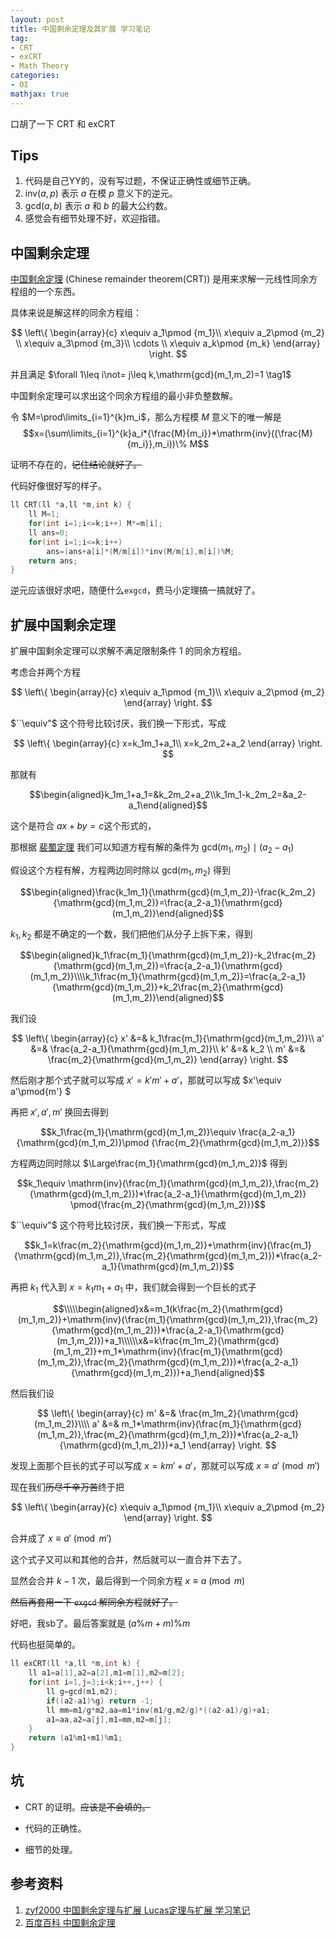 ```yaml
---
layout: post
title: 中国剩余定理及其扩展 学习笔记
tag:
- CRT
- exCRT
- Math Theory
categories:
- OI
mathjax: true
---
```


口胡了一下 $\mathrm{CRT}$ 和 $\mathrm{exCRT}$

## Tips

1. 代码是自己YY的，没有写过题，不保证正确性或细节正确。
2. $\mathrm{inv}(a,p)$ 表示 $a$ 在模 $p$ 意义下的逆元。
3. $\mathrm{gcd}(a,b)$ 表示 $a$ 和 $b$ 的最大公约数。
4. 感觉会有细节处理不好，欢迎指错。

## 中国剩余定理

[中国剩余定理][1] $\mathrm{(Chinese\;remainder\;theorem(CRT))}$ 是用来求解一元线性同余方程组的一个东西。

具体来说是解这样的同余方程组：

$$
\left\{
\begin{array}{c}
x\equiv a_1\pmod {m_1}\\ 
x\equiv a_2\pmod {m_2} \\ 
x\equiv a_3\pmod {m_3}\\
\cdots \\
x\equiv a_k\pmod {m_k}
\end{array}
\right.
$$

并且满足 $\forall 1\leq i\not= j\leq k,\mathrm{gcd}(m_1,m_2)=1 \tag1$

中国剩余定理可以求出这个同余方程组的最小非负整数解。

令 $M=\prod\limits_{i=1}^{k}m_i$，那么方程模 $M$ 意义下的唯一解是 $$x=(\sum\limits_{i=1}^{k}a_i*{\frac{M}{m_i}}*\mathrm{inv}({\frac{M}{m_i}},m_i))\% M$$

证明不存在的，~~记住结论就好了。~~

代码好像很好写的样子。

```cpp
ll CRT(ll *a,ll *m,int k) {
    ll M=1;
    for(int i=1;i<=k;i++) M*=m[i];
    ll ans=0;
    for(int i=1;i<=k;i++)
        ans=(ans+a[i]*(M/m[i])*inv(M/m[i],m[i])%M;
    return ans;
}
```

逆元应该很好求吧，随便什么`exgcd`，费马小定理搞一搞就好了。

## 扩展中国剩余定理

扩展中国剩余定理可以求解不满足限制条件 $1$ 的同余方程组。

考虑合并两个方程

$$
\left\{
\begin{array}{c}
x\equiv a_1\pmod {m_1}\\
x\equiv a_2\pmod {m_2}
\end{array}
\right.
$$

$``\equiv"$ 这个符号比较讨厌，我们换一下形式，写成

$$
\left\{
\begin{array}{c}
x=k_1m_1+a_1\\
x=k_2m_2+a_2
\end{array}
\right.
$$

那就有

$$\begin{aligned}k_1m_1+a_1=&k_2m_2+a_2\\k_1m_1-k_2m_2=&a_2-a_1\end{aligned}$$

这个是符合 $ax+by=c$这个形式的，

那根据 [裴蜀定理](https://baike.baidu.com/item/%E8%A3%B4%E8%9C%80%E5%AE%9A%E7%90%86/5186593?fr=aladdin) 我们可以知道方程有解的条件为 $\mathrm{gcd}(m_1,m_2)\mid (a_2-a_1)$

假设这个方程有解，方程两边同时除以 $\mathrm{gcd}(m_1,m_2)$ 得到

$$\begin{aligned}\frac{k_1m_1}{\mathrm{gcd}(m_1,m_2)}-\frac{k_2m_2}{\mathrm{gcd}(m_1,m_2)}=\frac{a_2-a_1}{\mathrm{gcd}(m_1,m_2)}\end{aligned}$$

$k_1,k_2$ 都是不确定的一个数，我们把他们从分子上拆下来，得到

$$\begin{aligned}k_1\frac{m_1}{\mathrm{gcd}(m_1,m_2)}-k_2\frac{m_2}{\mathrm{gcd}(m_1,m_2)}=\frac{a_2-a_1}{\mathrm{gcd}(m_1,m_2)}\\\\k_1\frac{m_1}{\mathrm{gcd}(m_1,m_2)}=\frac{a_2-a_1}{\mathrm{gcd}(m_1,m_2)}+k_2\frac{m_2}{\mathrm{gcd}(m_1,m_2)}\end{aligned}$$

我们设 

$$
\left\{
\begin{array}{c}
x' &=& k_1\frac{m_1}{\mathrm{gcd}(m_1,m_2)}\\
a' &=& \frac{a_2-a_1}{\mathrm{gcd}(m_1,m_2)}\\
k' &=& k_2 \\
m' &=& \frac{m_2}{\mathrm{gcd}(m_1,m_2)}
\end{array}
\right.
$$

然后刚才那个式子就可以写成 $x'=k'm'+a'$，那就可以写成 $x'\equiv a'\pmod{m'} $

再把 $x',a',m'$ 换回去得到

$$k_1\frac{m_1}{\mathrm{gcd}(m_1,m_2)}\equiv \frac{a_2-a_1}{\mathrm{gcd}(m_1,m_2)}\pmod {\frac{m_2}{\mathrm{gcd}(m_1,m_2)}}$$

方程两边同时除以 $\Large\frac{m_1}{\mathrm{gcd}(m_1,m_2)}$ 得到

$$k_1\equiv \mathrm{inv}(\frac{m_1}{\mathrm{gcd}(m_1,m_2)},\frac{m_2}{\mathrm{gcd}(m_1,m_2)})*\frac{a_2-a_1}{\mathrm{gcd}(m_1,m_2)} \pmod{\frac{m_2}{\mathrm{gcd}(m_1,m_2)}}$$

$``\equiv"$ 这个符号比较讨厌，我们换一下形式，写成

$$k_1=k\frac{m_2}{\mathrm{gcd}(m_1,m_2)}+\mathrm{inv}(\frac{m_1}{\mathrm{gcd}(m_1,m_2)},\frac{m_2}{\mathrm{gcd}(m_1,m_2)})*\frac{a_2-a_1}{\mathrm{gcd}(m_1,m_2)}$$

再把 $k_1$ 代入到 $x=k_1m_1+a_1$ 中，我们就会得到一个巨长的式子

$$\\\\\begin{aligned}x&=m_1(k\frac{m_2}{\mathrm{gcd}(m_1,m_2)}+\mathrm{inv}(\frac{m_1}{\mathrm{gcd}(m_1,m_2)},\frac{m_2}{\mathrm{gcd}(m_1,m_2)})*\frac{a_2-a_1}{\mathrm{gcd}(m_1,m_2)})+a_1\\\\\\x&=k\frac{m_1m_2}{\mathrm{gcd}(m_1,m_2)}+m_1*\mathrm{inv}(\frac{m_1}{\mathrm{gcd}(m_1,m_2)},\frac{m_2}{\mathrm{gcd}(m_1,m_2)})*\frac{a_2-a_1}{\mathrm{gcd}(m_1,m_2)})+a_1\end{aligned}$$

然后我们设

$$
\left\{
\begin{array}{c}
m' &=& \frac{m_1m_2}{\mathrm{gcd}(m_1,m_2)}\\\\
a' &=& m_1*\mathrm{inv}(\frac{m_1}{\mathrm{gcd}(m_1,m_2)},\frac{m_2}{\mathrm{gcd}(m_1,m_2)})*\frac{a_2-a_1}{\mathrm{gcd}(m_1,m_2)})+a_1
\end{array}
\right.
$$

发现上面那个巨长的式子可以写成 $x=km'+a'$，那就可以写成 $x\equiv a'\pmod{m'}$

现在我们~~历尽千辛万苦~~终于把

$$
\left\{
\begin{array}{c}
x\equiv a_1\pmod {m_1}\\
x\equiv a_2\pmod {m_2}
\end{array}
\right.
$$

合并成了 $x\equiv a'\pmod{m'}$

这个式子又可以和其他的合并，然后就可以一直合并下去了。

显然会合并 $k-1$ 次，最后得到一个同余方程 $x\equiv a\pmod m$

~~然后再套用一下 `exgcd` 解同余方程就好了。~~

好吧，我sb了。最后答案就是 $(a\%m+m)\%m$

代码也挺简单的。

```cpp
ll exCRT(ll *a,ll *m,int k) {
    ll a1=a[1],a2=a[2],m1=m[1],m2=m[2];
    for(int i=1,j=3;i<k;i++,j++) {
        ll g=gcd(m1,m2);
        if((a2-a1)%g) return -1;
        ll mm=m1/g*m2,aa=m1*inv(m1/g,m2/g)*((a2-a1)/g)+a1;
        a1=aa,a2=a[j],m1=mm,m2=m[j];
    }
    return (a1%m1+m1)%m1;
}
```

## 坑

- $\mathrm{CRT}$ 的证明。~~应该是不会填的。~~

- 代码的正确性。

- 细节的处理。

## 参考资料

1. [zyf2000 中国剩余定理与扩展 Lucas定理与扩展 学习笔记](http://blog.csdn.net/clove_unique/article/details/54571216)
2. [百度百科 中国剩余定理][1]


[1]:https://baike.baidu.com/item/%E5%AD%99%E5%AD%90%E5%AE%9A%E7%90%86/2841597?fr=aladdin&fromid=11200132&fromtitle=%E4%B8%AD%E5%9B%BD%E5%89%A9%E4%BD%99%E5%AE%9A%E7%90%86
